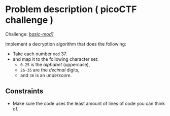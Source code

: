 # Problem description ( picoCTF challenge )

Challenge: [_basic-mod1_](https://play.picoctf.org/practice?bookmarked=0&page=1&search=basic-mod1)

Implement a decryption algorithm that does the following:

- Take each number `mod` 37.
- and map it to the following character set:
  - `0-25` is the _alphabet_ (uppercase),
  - `26-35` are the _decimal_ digits,
  - and `36` is an _underscore_.

## Constraints

- Make sure the code uses the least amount of lines of code you can think of.
